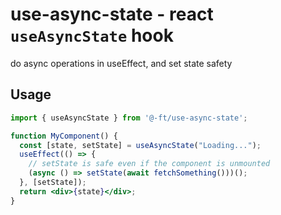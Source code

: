 # use-async-state - react `useAsyncState` hook

do async operations in useEffect, and set state safety

## Usage

```jsx
import { useAsyncState } from '@-ft/use-async-state';

function MyComponent() {
  const [state, setState] = useAsyncState("Loading...");
  useEffect(() => {
    // setState is safe even if the component is unmounted
    (async () => setState(await fetchSomething()))();
  }, [setState]);
  return <div>{state}</div>;
}
```
